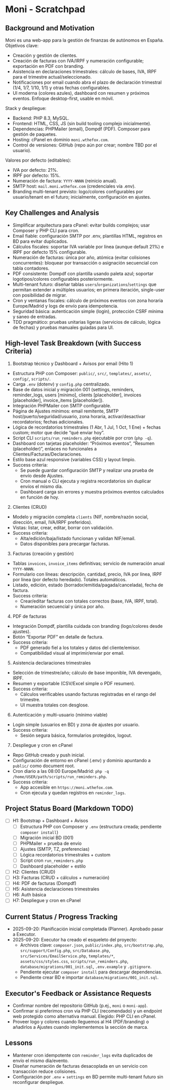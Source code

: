 # Moni - Scratchpad

## Background and Motivation
Moni es una web-app para la gestión de finanzas de autónomos en España. Objetivos clave:
- Creación y gestión de clientes.
- Creación de facturas con IVA/IRPF y numeración configurable; exportación en PDF con branding.
- Asistencia en declaraciones trimestrales: cálculo de bases, IVA, IRPF para el trimestre actual/seleccionado.
- Notificaciones por email cuando abra el plazo de declaración trimestral (1/4, 1/7, 1/10, 1/1) y otras fechas configurables.
- UI moderna (colores azules), dashboard con resumen y próximos eventos. Enfoque desktop-first, usable en móvil.

Stack y despliegue:
- Backend: PHP 8.3, MySQL.
- Frontend: HTML, CSS, JS (sin build tooling complejo inicialmente).
- Dependencias: PHPMailer (email), Dompdf (PDF). Composer para gestión de paquetes.
- Hosting: cPanel en dominio `moni.wthefox.com`.
- Control de versiones: GitHub (repo aún por crear; nombre TBD por el usuario).

Valores por defecto (editables):
- IVA por defecto: 21%.
- IRPF por defecto: 15%.
- Numeración de factura: `YYYY-NNNN` (reinicio anual). 
- SMTP host: `mail.moni.wthefox.com` (credenciales vía .env).
- Branding multi-tenant previsto: logo/colores configurables por usuario/tenant en el futuro; inicialmente, configuración en ajustes.

## Key Challenges and Analysis
- Simplificar arquitectura para cPanel: evitar builds complejos; usar Composer y PHP CLI para cron.
- Email fiable: configuración SMTP por .env, plantillas HTML, registros en BD para evitar duplicados.
- Cálculos fiscales: soportar IVA variable por línea (aunque default 21%) e IRPF por defecto 15% configurable.
- Numeración de facturas: única por año, atómica (evitar colisiones concurrentes): bloquear por transacción o asignación secuencial con tabla contadores.
- PDF consistente: Dompdf con plantilla usando paleta azul; soportar logotipos/colores configurables posteriormente.
- Multi-tenant futuro: diseñar tablas `users`/`organizations`/`settings` que permitan extender a múltiples usuarios; en primera iteración, single-user con posibilidad de migrar.
- Cron y ventanas fiscales: cálculo de próximos eventos con zona horaria Europe/Madrid y logs de envío para idempotencia.
- Seguridad básica: autenticación simple (login), protección CSRF mínima y saneo de entradas.
- TDD pragmático: pruebas unitarias ligeras (servicios de cálculo, lógica de fechas) y pruebas manuales guiadas para UI.

## High-level Task Breakdown (with Success Criteria)

1) Bootstrap técnico y Dashboard + Avisos por email (Hito 1)
- Estructura PHP con Composer: `public/`, `src/`, `templates/`, `assets/`, `config/`, `scripts/`.
- Carga `.env` (dotenv) y `config.php` centralizado.
- Base de datos inicial y migración 001 (settings, reminders, reminder_logs, users [mínimo], clients [placeholder], invoices [placeholder], invoice_items [placeholder]).
- Integración PHPMailer con SMTP configurable.
- Página de Ajustes mínimos: email remitente, SMTP host/puerto/seguridad/usuario, zona horaria, activar/desactivar recordatorios; fechas adicionales.
- Lógica de recordatorios trimestrales (1 Abr, 1 Jul, 1 Oct, 1 Ene) + fechas custom; motor que decide “qué enviar hoy”.
- Script CLI `scripts/run_reminders.php` ejecutable por cron (`php -q`).
- Dashboard con tarjetas placeholder: “Próximos eventos”, “Resumen (placeholder)”, enlaces no funcionales a Clientes/Facturas/Declaraciones.
- Estilo base azul responsive (variables CSS) y layout limpio.
- Success criteria:
  - Se puede guardar configuración SMTP y realizar una prueba de envío desde Ajustes.
  - Cron manual o CLI ejecuta y registra recordatorios sin duplicar envíos el mismo día.
  - Dashboard carga sin errores y muestra próximos eventos calculados en función de hoy.

2) Clientes (CRUD)
- Modelo y migración completa `clients` (NIF, nombre/razón social, dirección, email, IVA/IRPF preferidos).
- Vistas: listar, crear, editar, borrar con validación.
- Success criteria:
  - Alta/edición/baja/listado funcionan y validan NIF/email.
  - Datos disponibles para precargar facturas.

3) Facturas (creación y gestión)
- Tablas `invoices`, `invoice_items` definitivas; servicio de numeración anual `YYYY-NNNN`.
- Formulario con líneas: descripción, cantidad, precio, IVA por línea, IRPF por línea (por defecto heredado). Totales automáticos.
- Listado, edición, estado (borrador/emitida/pagada/cancelada), fecha de factura.
- Success criteria:
  - Crear/editar facturas con totales correctos (base, IVA, IRPF, total).
  - Numeración secuencial y única por año.

4) PDF de facturas
- Integración Dompdf, plantilla cuidada con branding (logo/colores desde ajustes).
- Botón “Exportar PDF” en detalle de factura.
- Success criteria:
  - PDF generado fiel a los totales y datos del cliente/emisor.
  - Compatibilidad visual al imprimir/enviar por email.

5) Asistencia declaraciones trimestrales
- Selección de trimestre/año; cálculo de base imponible, IVA devengado, IRPF.
- Resumen y exportable (CSV/Excel simple o PDF resumen).
- Success criteria:
  - Cálculos verificables usando facturas registradas en el rango del trimestre.
  - UI muestra totales con desglose.

6) Autenticación y multi-usuario (mínimo viable)
- Login simple (usuarios en BD) y zona de ajustes por usuario.
- Success criteria:
  - Sesión segura básica, formularios protegidos, logout.

7) Despliegue y cron en cPanel
- Repo GitHub creado y push inicial.
- Configuración de entorno en cPanel (.env) y dominio apuntando a `public/` como document root.
- Cron diario a las 08:00 Europe/Madrid: `php -q /home/USER/path/scripts/run_reminders.php`.
- Success criteria:
  - App accesible en `https://moni.wthefox.com`.
  - Cron ejecuta y quedan registros en `reminder_logs`.

## Project Status Board (Markdown TODO)
- [ ] H1: Bootstrap + Dashboard + Avisos
  - [ ] Estructura PHP con Composer y `.env` (estructura creada; pendiente `composer install`)
  - [ ] Migración inicial BD (001)
  - [ ] PHPMailer + prueba de envío
  - [ ] Ajustes (SMTP, TZ, preferencias)
  - [ ] Lógica recordatorios trimestrales + custom
  - [ ] Script cron `run_reminders.php`
  - [ ] Dashboard placeholder + estilo
- [ ] H2: Clientes (CRUD)
- [ ] H3: Facturas (CRUD + cálculos + numeración)
- [ ] H4: PDF de facturas (Dompdf)
- [ ] H5: Asistencia declaraciones trimestrales
- [ ] H6: Auth básica
- [ ] H7: Despliegue y cron en cPanel

## Current Status / Progress Tracking
- 2025-09-20: Planificación inicial completada (Planner). Aprobado pasar a Executor.
- 2025-09-20: Executor ha creado el esqueleto del proyecto:
  - Archivos clave: `composer.json`, `public/index.php`, `src/bootstrap.php`, `src/support/Config.php`, `src/Database.php`, `src/Services/EmailService.php`, `templates/*`, `assets/css/styles.css`, `scripts/run_reminders.php`, `database/migrations/001_init.sql`, `.env.example` y `.gitignore`.
  - Pendiente ejecutar `composer install` para descargar dependencias.
  - Pendiente crear BD e importar `database/migrations/001_init.sql`.

## Executor's Feedback or Assistance Requests
- Confirmar nombre del repositorio GitHub (p.ej., `moni` o `moni-app`).
- Confirmar si preferimos cron via PHP CLI (recomendado) y un endpoint web protegido como alternativa manual. Elegido: PHP CLI en cPanel.
- Proveer logo y colores cuando lleguemos al H4 (PDF/branding) o añadirlos a Ajustes cuando implementemos la sección de marca.

## Lessons
- Mantener cron idempotente con `reminder_logs` evita duplicados de envío el mismo día/evento.
- Diseñar numeración de facturas desacoplada en un servicio con transacción reduce colisiones.
- Configuración por `.env` + `settings` en BD permite multi-tenant futuro sin reconfigurar despliegue.
